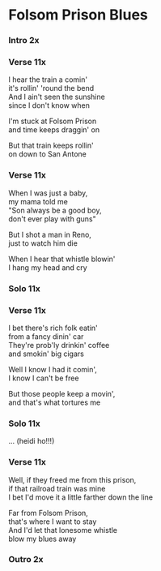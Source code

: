 # Folsom Prison Blues


### Intro  2x

### Verse  11x
I hear the train a comin'  
it's rollin' 'round the bend  
And I ain't seen the sunshine  
since I don't know when  

I'm stuck at Folsom Prison  
and time keeps draggin' on  

But that train keeps rollin'  
on down to San Antone  

### Verse  11x
When I was just a baby,  
my mama told me  
"Son always be a good boy,  
don't ever play with guns"  

But I shot a man in Reno,  
just to watch him die  

When I hear that whistle blowin'  
I hang my head and cry  

### Solo  11x

### Verse  11x
I bet there's rich folk eatin'  
from a fancy dinin' car  
They're prob'ly drinkin' coffee  
and smokin' big cigars  

Well I know I had it comin',  
I know I can't be free  

But those people keep a movin',  
and that's what tortures me  

### Solo  11x
...
(heidi ho!!!)

### Verse  11x
Well, if they freed me from this prison,  
if that railroad train was mine  
I bet I'd move it a little 
farther down the line  

Far from Folsom Prison,  
that's where I want to stay  
And I'd let that lonesome whistle  
blow my blues away  

### Outro 2x  